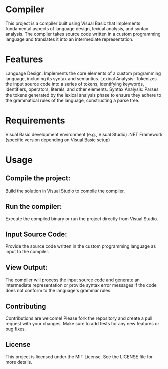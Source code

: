 # Compiler
This project is a compiler built using Visual Basic that implements fundamental aspects of language design, lexical analysis, and syntax analysis. The compiler takes source code written in a custom programming language and translates it into an intermediate representation.

# Features

Language Design: Implements the core elements of a custom programming language, including its syntax and semantics.
Lexical Analysis: Tokenizes the input source code into a series of tokens, identifying keywords, identifiers, operators, literals, and other elements.
Syntax Analysis: Parses the tokens generated by the lexical analysis phase to ensure they adhere to the grammatical rules of the language, constructing a parse tree.

# Requirements

Visual Basic development environment (e.g., Visual Studio)
.NET Framework (specific version depending on Visual Basic setup)

# Usage

## Compile the project:

Build the solution in Visual Studio to compile the compiler.

## Run the compiler:

Execute the compiled binary or run the project directly from Visual Studio.

## Input Source Code:

Provide the source code written in the custom programming language as input to the compiler.

## View Output:

The compiler will process the input source code and generate an intermediate representation or provide syntax error messages if the code does not conform to the language's grammar rules.

## Contributing
Contributions are welcome! Please fork the repository and create a pull request with your changes. Make sure to add tests for any new features or bug fixes.

## License
This project is licensed under the MIT License. See the LICENSE file for more details.
